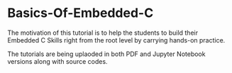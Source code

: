 # Basics-Of-Embedded-C

The motivation of this tutorial is to help the students to build their Embedded C Skills right from the root level by carrying hands-on practice.

The tutorials are being uplaoded in both PDF and Jupyter Notebook versions along with source codes.

